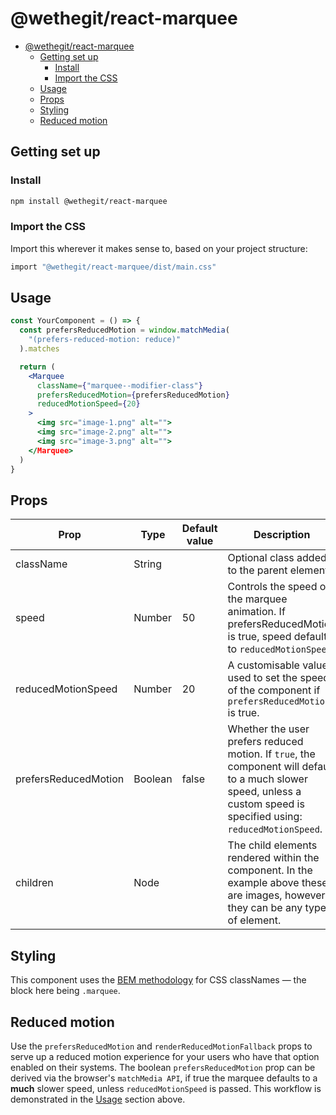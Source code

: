 # @wethegit/react-marquee

- [@wethegit/react-marquee](#wethegitreact-marquee)
  - [Getting set up](#getting-set-up)
    - [Install](#install)
    - [Import the CSS](#import-the-css)
  - [Usage](#usage)
  - [Props](#props)
  - [Styling](#styling)
  - [Reduced motion](#reduced-motion)

## Getting set up

### Install

```bash
npm install @wethegit/react-marquee
```

### Import the CSS

Import this wherever it makes sense to, based on your project structure:

```bash
import "@wethegit/react-marquee/dist/main.css"
```

## Usage

```jsx
const YourComponent = () => {
  const prefersReducedMotion = window.matchMedia(
    "(prefers-reduced-motion: reduce)"
  ).matches

  return (
    <Marquee
      className={"marquee--modifier-class"}
      prefersReducedMotion={prefersReducedMotion}
      reducedMotionSpeed={20}
    >
      <img src="image-1.png" alt="">
      <img src="image-2.png" alt="">
      <img src="image-3.png" alt="">
    </Marquee>
  )
}
```

## Props

| Prop                 | Type    | Default value | Description                                                                                                                                                            |
| -------------------- | ------- | ------------- | ---------------------------------------------------------------------------------------------------------------------------------------------------------------------- |
| className            | String  |               | Optional class added to the parent element.                                                                                                                            |
| speed                | Number  | 50            | Controls the speed of the marquee animation. If prefersReducedMotion is true, speed defaults to `reducedMotionSpeed`.                                                  |
| reducedMotionSpeed   | Number  | 20            | A customisable value used to set the speed of the component if `prefersReducedMotion` is true.                                                                         |
| prefersReducedMotion | Boolean | false         | Whether the user prefers reduced motion. If `true`, the component will default to a much slower speed, unless a custom speed is specified using: `reducedMotionSpeed`. |
| children             | Node    |               | The child elements rendered within the component. In the example above these are images, however they can be any type of element.                                      |

## Styling

This component uses the [BEM methodology](https://getbem.com/) for CSS classNames — the block here being `.marquee`.

## Reduced motion

Use the `prefersReducedMotion` and `renderReducedMotionFallback` props to serve up a reduced motion experience for your users who have that option enabled on their systems. The boolean `prefersReducedMotion` prop can be derived via the browser's `matchMedia API`, if true the marquee defaults to a **much** slower speed, unless `reducedMotionSpeed` is passed. This workflow is demonstrated in the [Usage](#usage) section above.
